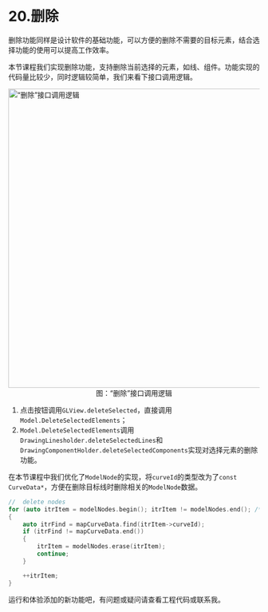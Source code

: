 # 20.删除
删除功能同样是设计软件的基础功能，可以方便的删除不需要的目标元素，结合选择功能的使用可以提高工作效率。

本节课程我们实现删除功能，支持删除当前选择的元素，如线、组件。功能实现的代码量比较少，同时逻辑较简单，我们来看下接口调用逻辑。

<img src="../img/cad/image-83.png" alt="“删除”接口调用逻辑" width="600" align="middle" style="display: block; margin-left: auto; margin-right: auto;"/>
<figcaption style="text-align: center;">图：“删除”接口调用逻辑</figcaption>

1. 点击按钮调用`GLView.deleteSelected`，直接调用`Model.DeleteSelectedElements`；
2. `Model.DeleteSelectedElements`调用`DrawingLinesholder.deleteSelectedLines`和`DrawingComponentHolder.deleteSelectedComponents`实现对选择元素的删除功能。

在本节课程中我们优化了`ModelNode`的实现，将`curveId`的类型改为了`const CurveData*`，方便在删除目标线时删除相关的`ModelNode`数据。

```c++
//  delete nodes
for (auto itrItem = modelNodes.begin(); itrItem != modelNodes.end(); /*++itrItem*/)
{
    auto itrFind = mapCurveData.find(itrItem->curveId);
    if (itrFind != mapCurveData.end())
    {
        itrItem = modelNodes.erase(itrItem);
        continue;
    }

    ++itrItem;
}
```

运行和体验添加的新功能吧，有问题或疑问请查看工程代码或联系我。

